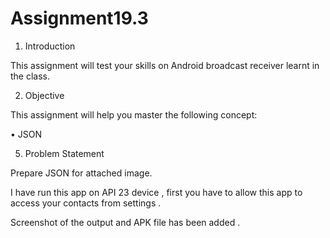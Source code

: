 # Assignment19.3

1. Introduction

This assignment will test your skills on Android broadcast receiver learnt in the class.

2. Objective

This assignment will help you master the following concept:

• JSON

5. Problem Statement

Prepare JSON for attached image. 

   I have run this app on API 23 device , first you have to allow this app to access your contacts from settings .
   
   Screenshot of the output and APK file has been added .
   
